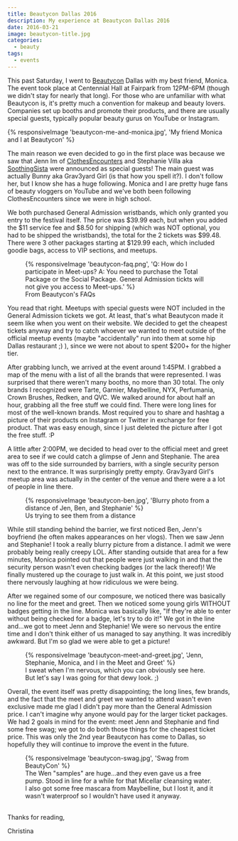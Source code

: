 ```yaml
---
title: Beautycon Dallas 2016
description: My experience at Beautycon Dallas 2016
date: 2016-03-21
image: beautycon-title.jpg
categories:
  - beauty
tags:
  - events
---
```


This past Saturday, I went to [Beautycon](http://beautycon.com/) Dallas with my best friend, Monica. The event took place at Centennial Hall at Fairpark from 12PM-6PM (though we didn't stay for nearly that long). <!-- excerpt -->For those who are unfamiliar with what Beautycon is, it's pretty much a convention for makeup and beauty lovers. Companies set up booths and promote their products, and there are usually special guests, typically popular beauty gurus on YouTube or Instagram.

{% responsiveImage 'beautycon-me-and-monica.jpg', 'My friend Monica and I at Beautycon' %}

The main reason we even decided to go in the first place was because we saw that Jenn Im of [ClothesEncounters](https://www.youtube.com/user/clothesencounters) and Stephanie Villa aka [SoothingSista](https://www.youtube.com/user/soothingsista) were announced as special guests! The main guest was actually Bunny aka Grav3yard Girl (is that how you spell it?). I don't follow her, but I know she has a huge following. Monica and I are pretty huge fans of beauty vloggers on YouTube and we've both been following ClothesEncounters since we were in high school.

We both purchased General Admission wristbands, which only granted you entry to the festival itself. The price was $39.99 each, but when you added the $11 service fee and $8.50 for shipping (which was NOT optional, you had to be shipped the wristbands), the total for the 2 tickets was $99.48. There were 3 other packages starting at $129.99 each, which included goodie bags, access to VIP sections, and meetups.

<figure>
  {% responsiveImage 'beautycon-faq.png', 'Q: How do I participate in Meet-ups? A: You need to purchase the Total Package or the Social Package. General Admission tickts will not give you access to Meet-ups.' %}
  <figcaption>
    From Beautycon's FAQs
  </figcaption>
</figure>

You read that right. Meetups with special guests were NOT included in the General Admission tickets we got. At least, that's what Beautycon made it seem like when you went on their website. We decided to get the cheapest tickets anyway and try to catch whoever we wanted to meet outside of the official meetup events (maybe "accidentally" run into them at some hip Dallas restaurant ;) ), since we were not about to spent $200+ for the higher tier.

After grabbing lunch, we arrived at the event around 1:45PM. I grabbed a map of the menu with a list of all the brands that were represented. I was surprised that there weren't many booths, no more than 30 total. The only brands I recognized were Tarte, Garnier, Maybelline, NYX, Perfumania, Crown Brushes, Redken, and QVC. We walked around for about half an hour, grabbing all the free stuff we could find. There were long lines for most of the well-known brands. Most required you to share and hashtag a picture of their products on Instagram or Twitter in exchange for free product. That was easy enough, since I just deleted the picture after I got the free stuff. :P

A little after 2:00PM, we decided to head over to the official meet and greet area to see if we could catch a glimpse of Jenn and Stephanie. The area was off to the side surrounded by barriers, with a single security person next to the entrance. It was surprisingly pretty empty. Grav3yard Girl's meetup area was actually in the center of the venue and there were a a lot of people in line there.

<figure>
  {% responsiveImage 'beautycon-ben.jpg', 'Blurry photo from a distance of Jen, Ben, and Stephanie' %}
  <figcaption>
    Us trying to see them from a distance
  </figcaption>
</figure>

While still standing behind the barrier, we first noticed Ben, Jenn's boyfriend (he often makes appearances on her vlogs). Then we saw Jenn and Stephanie! I took a really blurry picture from a distance. I admit we were probably being really creepy LOL. After standing outside that area for a few minutes, Monica pointed out that people were just walking in and that the security person wasn't even checking badges (or the lack thereof)! We finally mustered up the courage to just walk in. At this point, we just stood there nervously laughing at how ridiculous we were being.

After we regained some of our composure, we noticed there was basically no line for the meet and greet. Then we noticed some young girls WITHOUT badges getting in the line. Monica was basically like, "If they're able to enter without being checked for a badge, let's try to do it!" We got in the line and...we got to meet Jenn and Stephanie! We were so nervous the entire time and I don't think either of us managed to say anything. It was incredibly awkward. But I'm so glad we were able to get a picture!

<figure>
  {% responsiveImage 'beautycon-meet-and-greet.jpg', 'Jenn, Stephanie, Monica, and I in the Meet and Greet' %}
  <figcaption>
    I sweat when I'm nervous, which you can obviously see here. But let's say I was going for that dewy look. ;)
  </figcaption>
</figure>
Overall, the event itself was pretty disappointing; the long lines, few brands, and the fact that the meet and greet we wanted to attend wasn't even exclusive made me glad I didn't pay more than the General Admission price. I can't imagine why anyone would pay for the larger ticket packages. We had 2 goals in mind for the event: meet Jenn and Stephanie and find some free swag; we got to do both those things for the cheapest ticket price. This was only the 2nd year Beautycon has come to Dallas, so hopefully they will continue to improve the event in the future.

<figure>
  {% responsiveImage 'beautycon-swag.jpg', 'Swag from BeautyCon' %}
  <figcaption>
    The Wen "samples" are huge...and they even gave us a free pump. Stood in line for a while for that Micellar cleansing water. I also got some free mascara from Maybelline, but I lost it, and it wasn't waterproof so I wouldn't have used it anyway.
  </figcaption>
</figure>

\
Thanks for reading,

Christina
